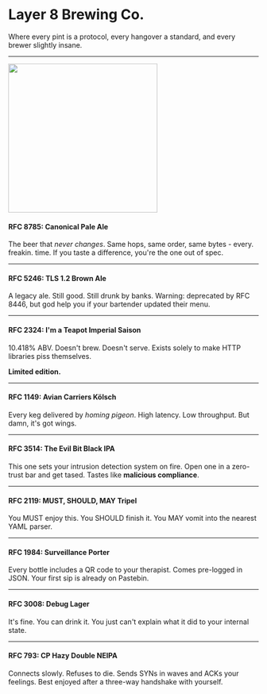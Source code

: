 # Layer 8 Brewing Co.

Where every pint is a protocol, every hangover a standard, and every brewer slightly insane.

---

<img src="https://github.com/user-attachments/assets/4ec574ba-9df0-44b4-9d32-4343cac93814" width="300"/>

#### RFC 8785: Canonical Pale Ale

The beer that *never changes*.
Same hops, same order, same bytes - every. freakin. time.
If you taste a difference, you're the one out of spec.

---

#### RFC 5246: TLS 1.2 Brown Ale

A legacy ale. Still good. Still drunk by banks.
Warning: deprecated by RFC 8446, but god help you if your bartender updated their menu.

---

#### RFC 2324: I'm a Teapot Imperial Saison

10.418% ABV.
Doesn't brew. Doesn't serve.
Exists solely to make HTTP libraries piss themselves.

**Limited edition.**

---

#### RFC 1149: Avian Carriers Kölsch

Every keg delivered by *homing pigeon*.
High latency. Low throughput.
But damn, it's got wings.

---

#### RFC 3514: The Evil Bit Black IPA

This one sets your intrusion detection system on fire.
Open one in a zero-trust bar and get tased.
Tastes like **malicious compliance**.

---

#### RFC 2119: MUST, SHOULD, MAY Tripel

You MUST enjoy this.
You SHOULD finish it.
You MAY vomit into the nearest YAML parser.

---

#### RFC 1984: Surveillance Porter

Every bottle includes a QR code to your therapist.
Comes pre-logged in JSON.
Your first sip is already on Pastebin.

---

#### RFC 3008: Debug Lager

It's fine.
You can drink it.
You just can't explain what it did to your internal state.

---

#### RFC 793: CP Hazy Double NEIPA

Connects slowly. Refuses to die.
Sends SYNs in waves and ACKs your feelings.
Best enjoyed after a three-way handshake with yourself.
